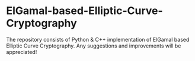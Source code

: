 # ElGamal-based-Elliptic-Curve-Cryptography
The repository consists of Python &amp; C++ implementation of ElGamal based Elliptic Curve Cryptography. Any suggestions and improvements will be appreciated!
